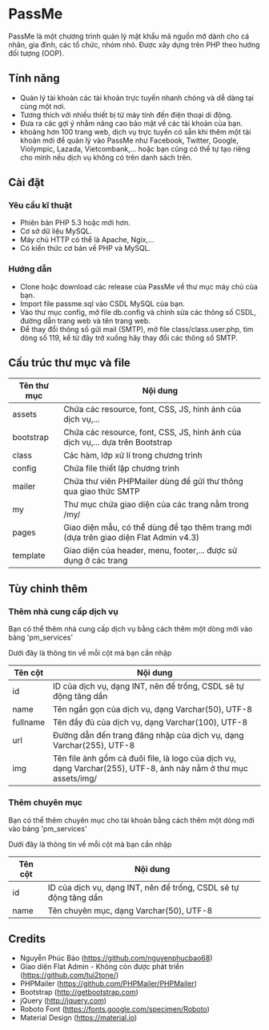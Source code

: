 # PassMe
PassMe là một chương trình quản lý mật khẩu mã nguồn mở dành cho cá nhân, gia đình, các tổ chức, nhóm nhỏ. Được xây dựng trên PHP theo hướng đối tượng (OOP).

## Tính năng
- Quản lý tài khoản các tài khoản trực tuyến nhanh chóng và dễ dàng tại cùng một nơi. 
- Tương thích với nhiều thiết bị từ máy tính đến điện thoại di động.
- Đưa ra các gợi ý nhằm nâng cao bảo mật về các tài khoản của bạn.
- khoảng hơn 100 trang web, dịch vụ trực tuyến có sẵn khi thêm một tài khoản mới để quản lý vào PassMe như Facebook, Twitter, Google, Violympic, Lazada, Vietcombank,... hoặc bạn cũng có thể tự tạo riêng cho mình nếu dịch vụ không có trên danh sách trên.

## Cài đặt
### Yêu cầu kĩ thuật
- Phiên bản PHP 5.3 hoặc mới hơn.
- Cơ sở dữ liệu MySQL.
- Máy chủ HTTP có thể là Apache, Ngix,...
- Có kiến thức cơ bản về PHP và MySQL.

### Hướng dẫn
- Clone hoặc download các release của PassMe về thư mục máy chủ của bạn.
- Import file passme.sql vào CSDL MySQL của bạn.
- Vào thư mục config, mở file db.config và chỉnh sửa các thông số CSDL, đường dẫn trang web và tên trang web.
- Để thay đổi thông số gửi mail (SMTP), mở file class/class.user.php, tìm dòng số 119, kể từ đây trở xuống hãy thay đổi các thông số SMTP.

## Cấu trúc thư mục và file

| Tên thư mục | Nội dung |
| ------  | ----------------------------------------------------------------------------------------------------------------- |
| assets     | Chứa các resource, font, CSS, JS, hình ảnh của dịch vụ,...|
| bootstrap    | Chứa các resource, font, CSS, JS, hình ảnh của dịch vụ,... dựa trên Bootstrap|
| class| Các hàm, lớp xử lí trong chương trình |
| config     | Chứa file thiết lập chương trình |
| mailer     | Chứa thư viên PHPMailer dùng để gửi thư thông qua giao thức SMTP   |
| my     | Thư mục chứa giao diện của các trang nằm trong /my/   |
| pages     | Giao diện mẫu, có thể dùng để tạo thêm trang mới (dựa trên giao diện Flat Admin v4.3)  |
| template   | Giao diện của header, menu, footer,... được sử dụng ở các trang |

## Tùy chỉnh thêm
### Thêm nhà cung cấp dịch vụ
Bạn có thể thêm nhà cung cấp dịch vụ bằng cách thêm một dòng mới vào bảng 'pm_services'

Dưới đây là thông tin về mỗi cột mà bạn cần nhập

| Tên cột | Nội dung                                                                                                          |
| ------  | ----------------------------------------------------------------------------------------------------------------- |
| id      | ID của dịch vụ, dạng INT, nên để trống, CSDL sẽ tự động tăng dần                                                  |
| name    | Tên ngắn gọn của dịch vụ, dạng Varchar(50), UTF-8                                                                 |
| fullname| Tên đầy đủ của dịch vụ, dạng Varchar(100), UTF-8                                                                  |
| url     | Đường dẫn đến trang đăng nhập của dịch vụ, dạng Varchar(255), UTF-8                                               |
| img     | Tên file ảnh gồm cả đuôi file, là logo của dịch vụ, dạng Varchar(255), UTF-8, ảnh này nằm ở thư mục assets/img/   |

### Thêm chuyên mục
Bạn có thể thêm chuyên mục cho tài khoản bằng cách thêm một dòng mới vào bảng 'pm_services'

Dưới đây là thông tin về mỗi cột mà bạn cần nhập

| Tên cột | Nội dung                                                                                                          |
| ------  | ----------------------------------------------------------------------------------------------------------------- |
| id      | ID của dịch vụ, dạng INT, nên để trống, CSDL sẽ tự động tăng dần                                                  |
| name    | Tên chuyên mục, dạng Varchar(50), UTF-8                                                                           |

## Credits 
- Nguyễn Phúc Bảo (https://github.com/nguyenphucbao68)
- Giao diện Flat Admin - Không còn được phát triển (https://github.com/tui2tone/)
- PHPMailer (https://github.com/PHPMailer/PHPMailer)
- Bootstrap (http://getbootstrap.com)
- jQuery (http://jquery.com)
- Roboto Font (https://fonts.google.com/specimen/Roboto)
- Material Design (https://material.io)
 
